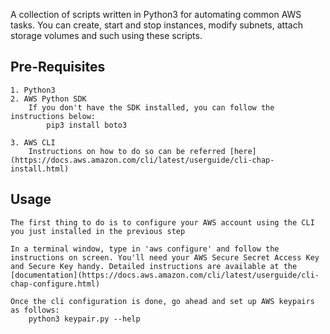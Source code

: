 A collection of scripts written in Python3 for automating common AWS tasks. You can create, start and stop instances, modify subnets, attach storage volumes and such using these scripts. 


## Pre-Requisites

    1. Python3
    2. AWS Python SDK
        If you don't have the SDK installed, you can follow the instructions below:
            pip3 install boto3

    3. AWS CLI
        Instructions on how to do so can be referred [here](https://docs.aws.amazon.com/cli/latest/userguide/cli-chap-install.html)
    
## Usage
    The first thing to do is to configure your AWS account using the CLI you just installed in the previous step
    
    In a terminal window, type in 'aws configure' and follow the instructions on screen. You'll need your AWS Secure Secret Access Key and Secure Key handy. Detailed instructions are available at the [documentation](https://docs.aws.amazon.com/cli/latest/userguide/cli-chap-configure.html)

    Once the cli configuration is done, go ahead and set up AWS keypairs as follows:
        python3 keypair.py --help